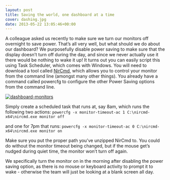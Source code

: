 ```yaml
---
layout: post
title: Saving the world, one dashboard at a time
cover: dashing.jpg
date: 2013-05-22 13:05:46+00:00
---
```


A colleague asked us recently to make sure we turn our monitors off overnight to save power. That’s all very well, but what should we do about our dashboard? We purposefully disable power saving to make sure that the display doesn’t turn off during the day, and since we never actually use it there would be nothing to wake it up! It turns out you can easily script this using Task Scheduler, which comes with Windows. You will need to download a tool called [NirCmd](http://www.nirsoft.net/utils/nircmd.html), which allows you to control your monitor from the command line (amongst many other things). You already have a command called powercfg to configure the other Power Saving options from the command line.

[![dashboard-monitors](http://markisadeveloper.files.wordpress.com/2013/05/dashboard-monitors.jpg?w=300)](http://markisadeveloper.files.wordpress.com/2013/05/dashboard-monitors.jpg)

Simply create a scheduled task that runs at, say 8am, which runs the following two actions:
`powercfg -x monitor-timeout-ac 1
C:\nircmd-x64\nircmd.exe monitor off`

and one for 7pm that runs:
`powercfg -x monitor-timeout-ac 0
C:\nircmd-x64\nircmd.exe monitor on`

Make sure you put the proper path you’ve unzipped NirCmd to. You could do without the monitor timeout being changed, but if the mouse get’s nudged during quiet time, the monitor won’t turn off again.

We specifically turn the monitor on in the morning after disabling the power saving option, as there is no mouse or keyboard activity to prompt it to wake - otherwise the team will just be looking at a blank screen all day.
